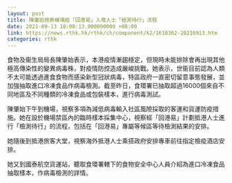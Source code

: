 ```yaml
---
layout: post
title: 陳肇始視察機場經「回港易」入境人士「檢測待行」流程
date: 2021-09-13 18:08:13.000000000 +08:00
link: https://news.rthk.hk/rthk/ch/component/k2/1610362-20210913.htm
categories: rthk
---
```


食物及衞生局局長陳肇始表示，本港疫情漸趨穩定，但現時未能排除會再出現其他極高傳染性的變異病毒株，對疫情防控造成嚴峻挑戰。她表示，世衞目前認為人類不太可能透過進食食物而感染新型冠狀病毒，特區政府一直密切留意事態發展，並加強抽取進口冷凍食品作病毒檢測。截至昨日，食環署已抽取超過16000個來自不同地區及不同種類的冷凍食品或包裝樣本，進行病毒測試。

陳肇始下午到機場，視察多項為減低病毒輸入社區風險採取的客運和貨運防疫措施。她在設於機場禁區內的臨時樣本採集中心，視察經「回港易」計劃抵港人士進行「檢測待行」的流程，包括在「回港易」專屬等候區等待檢測結果的安排。

她隨後到抵港旅客大堂，視察海外抵港人士乘搭政府安排專車前往指定檢疫酒店安排。

她又到國泰航空貨運站，聽取食環署轄下的食物安全中心人員介紹為進口冷凍食品抽取樣本，作病毒檢測的詳情。
